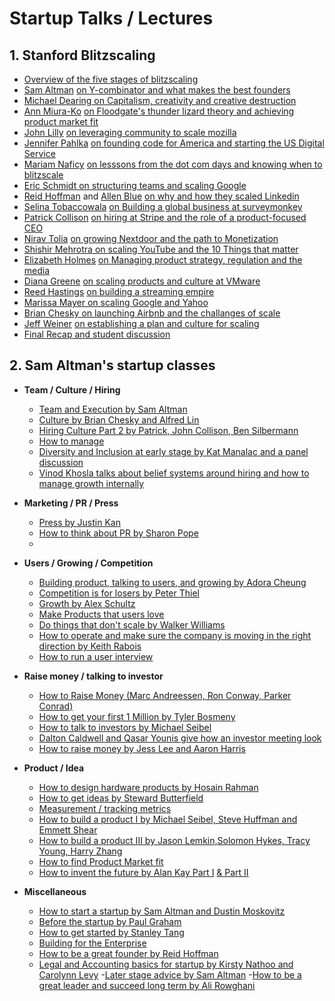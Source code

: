# Startup Talks / Lectures 

## 1. Stanford Blitzscaling
  - [Overview of the five stages of blitzscaling](https://www.youtube.com/watch?v=s3RrVmv5WwA&index=1&list=PLnsTB8Q5VgnVzh1S-VMCXiuwJglk5AV--)
  - [Sam Altman](https://en.wikipedia.org/wiki/Sam_Altman) [on Y-combinator and what makes the best founders](https://www.youtube.com/watch?v=CxKXJWf-WMg&list=PLnsTB8Q5VgnVzh1S-VMCXiuwJglk5AV--&index=2)
  - [Michael Dearing on Capitalism, creativity and creative destruction](https://www.youtube.com/watch?v=3vCdfa_aeI8&index=3&list=PLnsTB8Q5VgnVzh1S-VMCXiuwJglk5AV--)
  - [Ann Miura-Ko](http://floodgate.com/ann-miura-ko/) [on Floodgate's thunder lizard theory and achieving product market fit](https://www.youtube.com/watch?v=lgI89BLbeu8&index=4&list=PLnsTB8Q5VgnVzh1S-VMCXiuwJglk5AV--)
  - [John Lilly](https://en.wikipedia.org/wiki/John_Lilly_(computer_scientist)) [on leveraging community to scale mozilla](https://www.youtube.com/watch?v=Fm7mN9ERp4o&index=5&list=PLnsTB8Q5VgnVzh1S-VMCXiuwJglk5AV--)
  - [Jennifer Pahlka](https://en.wikipedia.org/wiki/Jennifer_Pahlka) [on founding code for America and starting the US Digital Service](https://www.youtube.com/watch?v=Zx12-qFXFGk&index=6&list=PLnsTB8Q5VgnVzh1S-VMCXiuwJglk5AV--)
  - [Mariam Naficy](https://en.wikipedia.org/wiki/Mariam_Naficy) [on lesssons from the dot com days and knowing when to blitzscale](https://www.youtube.com/watch?v=1BjZfqxtE6w&index=7&list=PLnsTB8Q5VgnVzh1S-VMCXiuwJglk5AV--)
  - [Eric Schmidt](https://en.wikipedia.org/wiki/Eric_Schmidt)[ on structuring teams and scaling Google](https://www.youtube.com/watch?v=hcRxFRgNpns&index=8&list=PLnsTB8Q5VgnVzh1S-VMCXiuwJglk5AV--)
  - [Reid Hoffman](https://en.wikipedia.org/wiki/Reid_Hoffman) and [Allen Blue]() [on why and how they scaled Linkedin](https://www.youtube.com/watch?v=UqHxbVsIkOM&index=9&list=PLnsTB8Q5VgnVzh1S-VMCXiuwJglk5AV--)
  - [Selina Tobaccowala](https://en.wikipedia.org/wiki/Selina_Tobaccowala) [on Building a global business at surveymonkey](https://www.youtube.com/watch?v=igdN3FG5XP4&list=PLnsTB8Q5VgnVzh1S-VMCXiuwJglk5AV--&index=10)
  - [Patrick Collison](https://en.wikipedia.org/wiki/Patrick_Collison) [on hiring at Stripe and the role of a product-focused CEO](https://www.youtube.com/watch?v=qrDZhAxpKrQ&index=11&list=PLnsTB8Q5VgnVzh1S-VMCXiuwJglk5AV--)
  - [Nirav Tolia](https://www.crunchbase.com/person/nirav-tolia#/entity) [on growing Nextdoor and the path to Monetization](https://www.youtube.com/watch?v=8166JC1wUbA&index=12&list=PLnsTB8Q5VgnVzh1S-VMCXiuwJglk5AV--)
  - [Shishir Mehrotra](https://www.crunchbase.com/person/shishir-mehrotra#/entity)[ on scaling YouTube and the 10 Things that matter](https://www.youtube.com/watch?v=MopkTrQMx1A&index=13&list=PLnsTB8Q5VgnVzh1S-VMCXiuwJglk5AV--)
  - [Elizabeth Holmes](https://en.wikipedia.org/wiki/Elizabeth_Holmes) [on Managing product strategy, regulation and the media](https://www.youtube.com/watch?v=juhATwufdbc&index=14&list=PLnsTB8Q5VgnVzh1S-VMCXiuwJglk5AV--)
  - [Diana Greene](https://en.wikipedia.org/wiki/Diane_Greene) [on scaling products and culture at VMware](https://www.youtube.com/watch?v=vuqvVlfW798&index=15&list=PLnsTB8Q5VgnVzh1S-VMCXiuwJglk5AV--)
  - [Reed Hastings](https://en.wikipedia.org/wiki/Reed_Hastings) [on building a streaming empire](https://www.youtube.com/watch?v=jYhP08uuffs&index=16&list=PLnsTB8Q5VgnVzh1S-VMCXiuwJglk5AV--)
  - [Marissa Mayer](https://en.wikipedia.org/wiki/Marissa_Mayer)[ on scaling Google and Yahoo](https://www.youtube.com/watch?v=NS9mzbgI_qk&list=PLnsTB8Q5VgnVzh1S-VMCXiuwJglk5AV--&index=17)
  - [Brian Chesky](https://en.wikipedia.org/wiki/Brian_Chesky)[ on launching Airbnb and the challanges of scale](https://www.youtube.com/watch?v=W608u6sBFpo&list=PLnsTB8Q5VgnVzh1S-VMCXiuwJglk5AV--&index=18)
  - [Jeff Weiner](https://en.wikipedia.org/wiki/Jeff_Weiner) [on establishing a plan and culture for scaling](https://www.youtube.com/watch?v=cYN3ghAam14&index=19&list=PLnsTB8Q5VgnVzh1S-VMCXiuwJglk5AV--)
  - [Final Recap and student discussion](https://www.youtube.com/watch?v=IyY3t4loUig&index=20&list=PLnsTB8Q5VgnVzh1S-VMCXiuwJglk5AV--)
  
  
## 2. Sam Altman's startup classes 
  - **Team / Culture / Hiring**
    - [Team and Execution by Sam Altman](https://www.youtube.com/watch?v=CVfnkM44Urs&index=2&list=PL5q_lef6zVkaTY_cT1k7qFNF2TidHCe-1)
    - [Culture by Brian Chesky and Alfred Lin](https://www.youtube.com/watch?v=RfWgVWGEuGE&list=PL5q_lef6zVkaTY_cT1k7qFNF2TidHCe-1&index=10)
    - [Hiring Culture Part 2 by Patrick, John Collison, Ben Silbermann](https://www.youtube.com/watch?v=H8Dl8rZ6qwE&list=PL5q_lef6zVkaTY_cT1k7qFNF2TidHCe-1&index=11)
    - [How to manage](https://www.youtube.com/watch?v=uVhTvQXfibU&list=PL5q_lef6zVkaTY_cT1k7qFNF2TidHCe-1&index=15)
    - [Diversity and Inclusion at early stage by Kat Manalac and a panel discussion](https://youtu.be/v8b_urti6iQ)
    - [Vinod Khosla talks about belief systems around hiring and how to manage growth internally](https://youtu.be/alqHBCkSN8I)
  - **Marketing / PR / Press**
    - [Press by Justin Kan](https://youtu.be/oQOC-qy-GDY?t=33m28s)
    - [How to think about PR by Sharon Pope](https://youtu.be/KlekeNwOGHw)
    - 
  - **Users / Growing / Competition**
    - [Building product, talking to users, and growing by Adora Cheung](https://www.youtube.com/watch?v=yP176MBG9Tk&index=4&list=PL5q_lef6zVkaTY_cT1k7qFNF2TidHCe-1)
    - [Competition is for losers by Peter Thiel](https://www.youtube.com/watch?v=5_0dVHMpJlo&index=5&list=PL5q_lef6zVkaTY_cT1k7qFNF2TidHCe-1)
    - [Growth by Alex Schultz](https://www.youtube.com/watch?v=n_yHZ_vKjno&list=PL5q_lef6zVkaTY_cT1k7qFNF2TidHCe-1&index=6)
    - [Make Products that users love](https://www.youtube.com/watch?v=sz_LgBAGYyo&list=PL5q_lef6zVkaTY_cT1k7qFNF2TidHCe-1&index=7)
    - [Do things that don't scale by Walker Williams](https://youtu.be/oQOC-qy-GDY?t=16m15s)
    - [How to operate and make sure the company is moving in the right direction by Keith Rabois](https://www.youtube.com/watch?v=6fQHLK1aIBs&index=14&list=PL5q_lef6zVkaTY_cT1k7qFNF2TidHCe-1)
    - [How to run a user interview](https://www.youtube.com/watch?v=qAws7eXItMk&index=16&list=PL5q_lef6zVkaTY_cT1k7qFNF2TidHCe-1)
    
  - **Raise money / talking to investor** 
    - [How to Raise Money (Marc Andreessen, Ron Conway, Parker Conrad)](https://www.youtube.com/watch?v=uFX95HahaUs&list=PL5q_lef6zVkaTY_cT1k7qFNF2TidHCe-1&index=9)
    - [How to get your first 1 Million by Tyler Bosmeny](https://www.youtube.com/watch?v=SHAh6WKBgiE&index=19&list=PL5q_lef6zVkaTY_cT1k7qFNF2TidHCe-1)
    - [How to talk to investors by Michael Seibel](https://youtu.be/SHAh6WKBgiE?t=19m18s)
    - [Dalton Caldwell and Qasar Younis give how an investor meeting look](https://youtu.be/SHAh6WKBgiE?t=34m12s)
    - [How to raise money by Jess Lee and Aaron Harris](https://youtu.be/5ZXU84_sGXo)
    
  - **Product / Idea**
    - [How to design hardware products by Hosain Rahman](https://www.youtube.com/watch?v=F4K_qVlYQkg&index=17&list=PL5q_lef6zVkaTY_cT1k7qFNF2TidHCe-1)
    - [How to get ideas by Steward Butterfield](https://youtu.be/zsBjAuexPq4)
    - [Measurement / tracking metrics](https://youtu.be/zsBjAuexPq4?t=24m19s)
    - [How to build a product I by Michael Seibel, Steve Huffman and Emmett Shear](https://youtu.be/6IFR3WYSBFM)
    - [How to build a product III by Jason Lemkin,Solomon Hykes, Tracy Young, Harry Zhang](https://youtu.be/09GRs0FXdWQ)
    - [How to find Product Market fit](https://youtu.be/_6pl5GG8RQ4)
    - [How to invent the future by Alan Kay Part I](https://www.youtube.com/watch?v=id1WShzzMCQ&list=PLoROMvodv4rNpMrTeeh-627Lajh6uSUgY&index=6) [ & Part II](https://youtu.be/1e8VZlPBx_0)

  - **Miscellaneous**
    - [How to start a startup by Sam Altman and Dustin Moskovitz](https://www.youtube.com/watch?v=F4K_qVlYQkg&index=17&list=PL5q_lef6zVkaTY_cT1k7qFNF2TidHCe-1)
    -  [Before the startup by Paul Graham](https://www.youtube.com/watch?v=ii1jcLg-eIQ&index=3&list=PL5q_lef6zVkaTY_cT1k7qFNF2TidHCe-1)
    -  [How to get started by Stanley Tang](https://youtu.be/oQOC-qy-GDY)
    -  [Building for the Enterprise](https://www.youtube.com/watch?v=tFVDjrvQJdw&index=12&list=PL5q_lef6zVkaTY_cT1k7qFNF2TidHCe-1)
    - [How to be a great founder by Reid Hoffman](https://www.youtube.com/watch?v=dQ7ZvO5DpIw&list=PL5q_lef6zVkaTY_cT1k7qFNF2TidHCe-1&index=13)
    - [Legal and Accounting basics for startup by Kirsty Nathoo and Carolynn Levy](https://www.youtube.com/watch?v=EHzvmyMJEK4&index=18&list=PL5q_lef6zVkaTY_cT1k7qFNF2TidHCe-1)
    -[Later stage advice by Sam Altman](https://www.youtube.com/watch?v=59ZQ-rf6iIc&list=PL5q_lef6zVkaTY_cT1k7qFNF2TidHCe-1&index=20)
    -[How to be a great leader and succeed long term by Ali Rowghani](https://youtu.be/5ZXU84_sGXo?t=28m53s)
